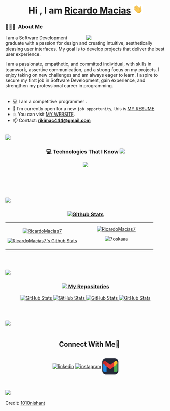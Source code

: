 <h1 align="center">Hi , I am <a href="https://ricardo-mac-portafolio.netlify.app/" target="_blank">Ricardo Macias</a>
    <img src="https://raw.githubusercontent.com/ABSphreak/ABSphreak/master/gifs/Hi.gif" width="30px"></h1>
<h3> 👨🏻‍💻 &nbsp;About Me </h3>
<picture> <img align="right" src="https://github.com/7oSkaaa/7oSkaaa/blob/main/Images/Right_Side.gif?raw=true"
        width=250px></picture>
I am a Software Development graduate with a passion for design and creating intuitive, aesthetically pleasing user
interfaces. My goal is to develop projects that deliver the best user experience.

I am a passionate, empathetic, and committed individual, with skills in teamwork, assertive communication, and a strong
focus on my projects. I enjoy taking on new challenges and am always eager to learn. I aspire to secure my first job in
Software Development, gain experience, and strengthen my professional career in programming.
<br><br>
- :computer: I am a competitive programmer .
- :thinking: I’m currently open for a new `job opportunity`, this is [MY
RESUME](https://drive.google.com/file/d/16i-gZMj-Nt1Rp2lnTo7P3pahN5mQVV1_/view?usp=sharing).
- :boom: You can visit [MY WEBSITE](https://ricardo-mac-portafolio.netlify.app/).
- 📫 Contact: **rikimac444@gmail.com**
<br><br>

<!--linea-->
<img src="https://user-images.githubusercontent.com/73097560/115834477-dbab4500-a447-11eb-908a-139a6edaec5c.gif">

<!--habilidades-->

<h3 align="center">💻 Technologies That I Know <img
        src="https://media2.giphy.com/media/QssGEmpkyEOhBCb7e1/giphy.gif?cid=ecf05e47a0n3gi1bfqntqmob8g9aid1oyj2wr3ds3mg700bl&rid=giphy.gif"
        width=32px> </h3>
<!--tech stack icons-->
<p align="center">
    <a href="https://skillicons.dev">
        <img
            src="https://skillicons.dev/icons?i=androidstudio,java,php,py,django,css,html,js,bootstrap,mysql,sqlite,firebase,git,github,netlify,postman,vscode,pycharm,ai,ps,ae&perline=12" />
</p>
<br>
        
<br><br>
<!--linea-->
<img src="https://user-images.githubusercontent.com/73097560/115834477-dbab4500-a447-11eb-908a-139a6edaec5c.gif">

<!--estadisticas-->
<h3 align="center"><img src="https://github.com/7oSkaaa/7oSkaaa/blob/main/Images/Statistics.gif?raw=true"
        width=50px>Github Stats</h3>
<table align="center">
    <tr border="none">
        <td width="50%" align="center">
            <p align="center"><img
                    src="https://streak-stats.demolab.com?user=RicardoMacias7&theme=tokyonight_duo&border_radius=6.3"
                    alt="RicardoMacias7" /></p>
            <a href="https://github.com/anuraghazra/github-readme-stats">
                <img alt="RicardoMacias7's Github Stats"
                    src="https://github-readme-stats.vercel.app/api?username=RicardoMacias7&show_icons=true&count_private=true&locale=en&theme=tokyonight&layout=compact"
                    height="230px" /></a>
            <br></br>
        </td>
        <td width="50%" align="center">
            <img src="https://github-readme-stats.vercel.app/api/top-langs?username=RicardoMacias7&langs_count=10&show_icons=true&locale=en&theme=tokyonight"
                alt="RicardoMacias7" height="230px" />
            <p align="center"> <a href="https://github.com/ryo-ma/github-profile-trophy"><img
                        src="https://github-profile-trophy.vercel.app/?username=RicardoMacias7&layout=compact&theme=tokyonight&column=4&margin-w=15&margin-h=15"
                        alt="7oskaaa" /></a> </p>
        </td>
    </tr>
</table>

<br><br>
<!--linea-->
<img src="https://user-images.githubusercontent.com/73097560/115834477-dbab4500-a447-11eb-908a-139a6edaec5c.gif">

<!--REPOSITORIOS-->
<h3 align="center"><img src="https://github.com/7oSkaaa/7oSkaaa/blob/main/Images/Statistics.gif?raw=true" width=50px> My
    Repositories </h3>
<div>
    <p align="center">
        <a href="https://github.com/RicardoMacias7/Sistema-De-Facturacion">
            <img src="https://github-readme-stats.vercel.app/api/pin/?username=RicardoMacias7&repo=Sistema-De-Facturacion&theme=tokyonight"
                alt="GitHub Stats" />
        </a>
        <a href="https://github.com/RicardoMacias7/Login">
            <img src="https://github-readme-stats.vercel.app/api/pin/?username=RicardoMacias7&repo=Login&theme=tokyonight"
                alt="GitHub Stats" />
        </a>
        <a href="https://github.com/RicardoMacias7/Sistema-Horario-Academico">
            <img src="https://github-readme-stats.vercel.app/api/pin/?username=RicardoMacias7&repo=Sistema-Horario-Academico&theme=tokyonight"
                alt="GitHub Stats" />
        </a>
        <a href="https://github.com/RicardoMacias7/Portafolio">
            <img src="https://github-readme-stats.vercel.app/api/pin/?username=RicardoMacias7&repo=Portafolio&theme=tokyonight"
                alt="GitHub Stats" />
        </a>
    </p>
</div>

<br><br>
<!--linea-->
<img src="https://user-images.githubusercontent.com/73097560/115834477-dbab4500-a447-11eb-908a-139a6edaec5c.gif">


<!-- contactao -->
<!--h2 without bottom border-->
<div id="user-content-toc">
    <ul align="center">
        <summary>
            <h2 style="display: inline-block">Connect With Me🤝</h2>
        </summary>
    </ul>
</div>

<!--icons and links-->
<p align="center">
    <a href="https://www.linkedin.com/in/jose-macias-1a2297320/" target="blank"><img align="center"
            src="https://user-images.githubusercontent.com/88904952/234979284-68c11d7f-1acc-4f0c-ac78-044e1037d7b0.png"
            alt="linkedin" height="50" width="50" /></a>
    <a href="https://www.instagram.com/rikmac7" target="blank"><img align="center"
            src="https://user-images.githubusercontent.com/88904952/234981169-2dd1e58f-4b7e-468c-8213-034ba62156c3.png"
            alt="instagram" height="50" width="50" /></a>
    <a href="mailto:rikimac444@gmail.com" target="blank"><img align="center" alt="Gmail"
            src="https://raw.githubusercontent.com/tandpfun/skill-icons/65dea6c4eaca7da319e552c09f4cf5a9a8dab2c8/icons/Gmail-Dark.svg"
            height="50" width="50"></a>

</p>

<br><br>
<img src="https://user-images.githubusercontent.com/73097560/115834477-dbab4500-a447-11eb-908a-139a6edaec5c.gif">

Credit: [1010nishant](https://github.com/1010nishant)
